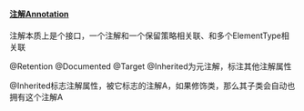 #### [注解Annotation](https://www.runoob.com/w3cnote/java-annotation.html)

注解本质上是个接口，一个注解和一个保留策略相关联、和多个ElementType相关联

@Retention @Documented @Target @Inherited为元注解，标注其他注解属性

@Inherited标志注解属性，被它标志的注解A，如果修饰类，那么其子类会自动也拥有这个注解A

